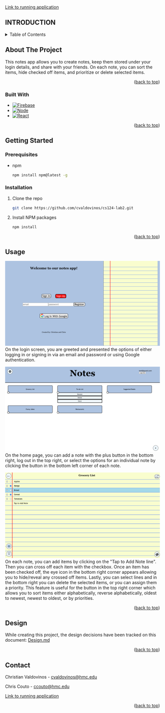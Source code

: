 <a name="readme-top"></a>
[Link to running application](https://cs124-lab3-fe950--pr19-finalversion-b6pufl2v.web.app)


## INTRODUCTION

<!-- TABLE OF CONTENTS -->
<details>
  <summary>Table of Contents</summary>
  <ol>
    <li>
      <a href="#about-the-project">About The Project</a>
      <ul>
        <li><a href="#built-with">Built With</a></li>
      </ul>
    </li>
    <li>
      <a href="#getting-started">Getting Started</a>
      <ul>
        <li><a href="#prerequisites">Prerequisites</a></li>
        <li><a href="#installation">Installation</a></li>
      </ul>
    </li>
    <li><a href="#usage">Usage</a></li>
    <li><a href="#design">Design</a></li>
    <li><a href="#contact">Contact</a></li>
  </ol>
</details>



<!-- ABOUT THE PROJECT -->
## About The Project

[//]: # (Video of App)

This notes app allows you to create notes, keep them stored under your login details, and share with your friends. On 
each note, you can sort the items, hide checked off items, and prioritize or delete selected items.

<p align="right">(<a href="#readme-top">back to top</a>)</p>



### Built With
* [![Firebase][Firebase.com]][Firebase-url]
* [![Node][Node.js]][Node-url]
* [![React][React.js]][React-url]

<p align="right">(<a href="#readme-top">back to top</a>)</p>



<!-- GETTING STARTED -->
## Getting Started

### Prerequisites

* npm
  ```sh
  npm install npm@latest -g
  ```

### Installation

1. Clone the repo
   ```sh
   git clone https://github.com/cvaldovinos/cs124-lab2.git
   ```
2. Install NPM packages
   ```sh
   npm install
   ```
   
<p align="right">(<a href="#readme-top">back to top</a>)</p>



<!-- USAGE EXAMPLES -->
## Usage

![Homepage](public/Homepage.png)
On the login screen, you are greeted and presented the options of either logging in or signing in via an email and 
password or using Google authentication.

![NotesPage](public/NotesPage.png)
On the home page, you can add a note with the plus button in the bottom right, log out in the top right, or select the 
options for an individual note by clicking the button in the bottom left corner of each note.

![Note](public/Note.png)
On each note, you can add items by clicking on the "Tap to Add Note line". Then you can cross off each item with the 
checkbox. Once an item has been checked off, the eye icon in the bottom right corner appears allowing you to hide/reveal 
any crossed off items. Lastly, you can select lines and in the bottom right you can delete the selected items, or you 
can assign them a priority. This feature is useful for the button in the top right corner which allows you to sort
items either alphabetically, reverse alphabetically, oldest to newest, newest to oldest, or by priorities.

<p align="right">(<a href="#readme-top">back to top</a>)</p>

<!-- DESIGN -->
## Design

While creating this project, the design decisions have been tracked on this document: 
[Design.md](https://github.com/cvaldovinos/cs124-lab2/blob/finalVersion/design/design.md)

<p align="right">(<a href="#readme-top">back to top</a>)</p>



<!-- CONTACT -->
## Contact

Christian Valdovinos - cvaldovinos@hmc.edu

Chris Couto - ccouto@hmc.edu

[Link to running application](https://cs124-lab3-fe950--pr19-finalversion-b6pufl2v.web.app)

<p align="right">(<a href="#readme-top">back to top</a>)</p>



<!-- MARKDOWN LINKS & IMAGES -->
<!-- https://www.markdownguide.org/basic-syntax/#reference-style-links -->
[Firebase.com]: https://img.shields.io/badge/firebase-ffca28?style=for-the-badge&logo=firebase&logoColor=black
[Firebase-url]: https://firebase.google.com/
[Node.js]: https://img.shields.io/badge/Node.js-339933?style=for-the-badge&logo=nodedotjs&logoColor=white
[Node-url]: https://nodejs.org/
[React.js]: https://img.shields.io/badge/React-20232A?style=for-the-badge&logo=react&logoColor=61DAFB
[React-url]: https://reactjs.org/
